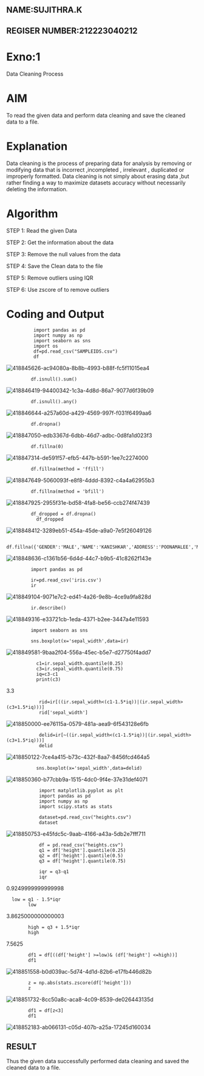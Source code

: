 ## NAME:SUJITHRA.K
## REGISER NUMBER:212223040212
# Exno:1
Data Cleaning Process

# AIM
To read the given data and perform data cleaning and save the cleaned data to a file.

# Explanation
Data cleaning is the process of preparing data for analysis by removing or modifying data that is incorrect ,incompleted , irrelevant , duplicated or improperly formatted. Data cleaning is not simply about erasing data ,but rather finding a way to maximize datasets accuracy without necessarily deleting the information.

# Algorithm
STEP 1: Read the given Data

STEP 2: Get the information about the data

STEP 3: Remove the null values from the data

STEP 4: Save the Clean data to the file

STEP 5: Remove outliers using IQR

STEP 6: Use zscore of to remove outliers

# Coding and Output
```
          import pandas as pd
          import numpy as np
          import seaborn as sns
          import os 
          df=pd.read_csv("SAMPLEIDS.csv")
          df
```
![418845626-ac94080a-8b8b-4993-b88f-fc5f11015ea4](https://github.com/user-attachments/assets/e54dbef3-955e-46d7-8c13-15b1ee67154e)

```
         df.isnull().sum()
```
![418846419-94400342-1c3a-4d8d-86a7-9077d6f39b09](https://github.com/user-attachments/assets/3aa9d8e8-2296-4a2a-8865-4e921fbd814c)
```
         df.isnull().any()
```
![418846644-a257a60d-a429-4569-997f-f031f6499aa6](https://github.com/user-attachments/assets/f7424760-acfa-4778-8d2d-a10e4839ccb0)
```
         df.dropna()
```

![418847050-edb3367d-6dbb-46d7-adbc-0d8fa1d023f3](https://github.com/user-attachments/assets/619a4bd3-845a-40fc-9a9a-232908346f98)
```
         df.fillna(0)
```
![418847314-de591f57-efb5-447b-b591-1ee7c2274000](https://github.com/user-attachments/assets/1781246b-917b-42ae-b7b5-8c5264c39d1a)
```
         df.fillna(method = 'ffill')
```

![418847649-5060093f-e8f8-4ddd-8392-c4a4a62955b3](https://github.com/user-attachments/assets/30debd4b-b177-4061-9035-69faab22e0a4)
```
         df.fillna(method = 'bfill')
```
![418847925-2955f31e-bd58-4fa8-be56-ccb274f47439](https://github.com/user-attachments/assets/a6289b54-bba0-4b62-af5b-004c9b071c8d)
```
         df_dropped = df.dropna()
           df_dropped
```
![418848412-3289eb51-454a-45de-a9a0-7e5f26049126](https://github.com/user-attachments/assets/1b9c9973-dfd6-4657-b03d-1fc8dd06c790)
```
         df.fillna({'GENDER':'MALE','NAME':'KANISHKAR','ADDRESS':'POONAMALEE','M1':98,'M2':87,'M3':76,'M4':92,'TOTAL':305,'AVG':89.999999})
```
![418848636-c1361b56-6d4d-44c7-b9b5-41c8262f143e](https://github.com/user-attachments/assets/d7615af1-19ae-4465-b0bf-8018b0ad95a1)

```
         import pandas as pd
         
         ir=pd.read_csv('iris.csv')
         ir
```
![418849104-9071e7c2-ed41-4a26-9e8b-4ce9a9fa828d](https://github.com/user-attachments/assets/82823e0a-6f30-47e0-a3a9-f0b27add8732)
```
         ir.describe()
```

![418849316-e33721cb-1eda-4371-b2ee-3447a4e11593](https://github.com/user-attachments/assets/24ab59dd-bf00-4653-b848-efb7bab651ce)
```
         import seaborn as sns
         
         sns.boxplot(x='sepal_width',data=ir)
```
![418849581-9baa2f04-556a-45ec-b5e7-d27750f4add7](https://github.com/user-attachments/assets/1224262e-9f5c-4799-a2b9-7979d9cbe12d)
```
           c1=ir.sepal_width.quantile(0.25)
           c3=ir.sepal_width.quantile(0.75)
           iq=c3-c1
           print(c3)
```
3.3
```
            rid=ir[((ir.sepal_width<(c1-1.5*iq))|(ir.sepal_width>(c3+1.5*iq)))]
            rid['sepal_width']
```
![418850000-ee76115a-0579-481a-aea9-6f543128e6fb](https://github.com/user-attachments/assets/2f6fe7dc-3451-4434-9145-a43e4a48787e)
```
            delid=ir[~((ir.sepal_width<(c1-1.5*iq))|(ir.sepal_width>(c3+1.5*iq)))]
            delid
```

![418850122-7ce4a415-b73c-432f-8aa7-8456fcd464a5](https://github.com/user-attachments/assets/20c02842-3741-46ea-8bc2-a2e58279c64a)
```
           sns.boxplot(x='sepal_width',data=delid)
```
![418850360-b77cbb9a-1515-4dc0-9f4e-37e31def4071](https://github.com/user-attachments/assets/0ec0c93f-baca-4891-bd78-a99be25da736)
```
            import matplotlib.pyplot as plt
            import pandas as pd
            import numpy as np
            import scipy.stats as stats

            dataset=pd.read_csv("heights.csv")
            dataset
```


![418850753-e45fdc5c-9aab-4166-a43a-5db2e7fff711](https://github.com/user-attachments/assets/04b7f90e-b744-4739-a0b4-38f4d56174d9)
```
            df = pd.read_csv("heights.csv")
            q1 = df['height'].quantile(0.25)
            q2 = df['height'].quantile(0.5)
            q3 = df['height'].quantile(0.75)
            
            iqr = q3-q1
            iqr
```
0.9249999999999998
```
  low = q1 - 1.5*iqr
        low
```
3.8625000000000003

```
        high = q3 + 1.5*iqr
        high
```
7.5625
```
        df1 = df[((df['height'] >=low)& (df['height'] <=high))]
        df1
```

![418851558-b0d039ac-5d74-4d1d-82b6-e17fb446d82b](https://github.com/user-attachments/assets/f6689c34-e151-4ad7-a734-cf3060374858)
```
        z = np.abs(stats.zscore(df['height']))
        z
```
![418851732-8cc50a8c-aca8-4c09-8539-de026443135d](https://github.com/user-attachments/assets/856010e7-9d2b-4c7e-8e7a-5d588d78bd48)
```
        df1 = df[z<3]
        df1
```

![418852183-ab066131-c05d-407b-a25a-17245d160034](https://github.com/user-attachments/assets/ed721523-dca2-43ca-95b1-a89be1bf9f85)

## RESULT

Thus the given data  successfully performed data cleaning and saved the cleaned data to a file.        














            

